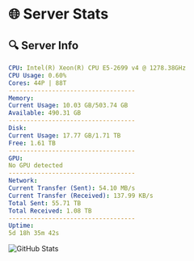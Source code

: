 # 🌐 Server Stats
## 🔍 Server Info
```yaml
CPU: Intel(R) Xeon(R) CPU E5-2699 v4 @ 1278.38GHz
CPU Usage: 0.60%
Cores: 44P | 88T
-----------------------------------
Memory:
Current Usage: 10.03 GB/503.74 GB
Available: 490.31 GB
-----------------------------------
Disk:
Current Usage: 17.77 GB/1.71 TB
Free: 1.61 TB
-----------------------------------
GPU:
No GPU detected
-----------------------------------
Network:
Current Transfer (Sent): 54.10 MB/s
Current Transfer (Received): 137.99 KB/s
Total Sent: 55.71 TB
Total Received: 1.08 TB
-----------------------------------
Uptime:
5d 18h 35m 42s
```
![GitHub Stats](https://img.shields.io/badge/Updated-2025-02-13_17:19:00-blue)